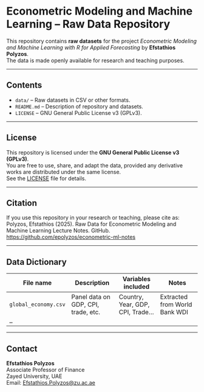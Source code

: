 # Econometric Modeling and Machine Learning – Raw Data Repository

This repository contains **raw datasets** for the project *Econometric Modeling and Machine Learning with R for Applied Forecasting* by **Efstathios Polyzos**.  
The data is made openly available for research and teaching purposes.

---

## Contents

- `data/` – Raw datasets in CSV or other formats.  
- `README.md` – Description of repository and datasets.  
- `LICENSE` – GNU General Public License v3 (GPLv3).  

---

## License

This repository is licensed under the **GNU General Public License v3 (GPLv3)**.  
You are free to use, share, and adapt the data, provided any derivative works are distributed under the same license.  
See the [LICENSE](LICENSE) file for details.

---

## Citation

If you use this repository in your research or teaching, please cite as:
Polyzos, Efstathios (2025). Raw Data for Econometric Modeling and Machine Learning Lecture Notes. GitHub. https://github.com/epolyzos/econometric-ml-notes


---

## Data Dictionary

| File name            | Description                             | Variables included               | Notes |
|----------------------|-----------------------------------------|----------------------------------|-------|
| `global_economy.csv` | Panel data on GDP, CPI, trade, etc.     | Country, Year, GDP, CPI, Trade…  | Extracted from World Bank WDI |
| `…`                  |                                         |                                  |       |


---

## Contact

**Efstathios Polyzos**  
Associate Professor of Finance  
Zayed University, UAE  
Email: Efstathios.Polyzos@zu.ac.ae  
